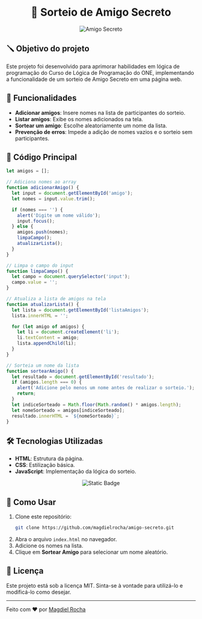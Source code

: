 ﻿<h1 align="center">🎁 Sorteio de Amigo Secreto</h1>
<p align="center">
  <img src="https://github.com/user-attachments/assets/00dee530-5c21-4412-9647-b4352a3b68c2" alt="Amigo Secreto">
</p>

## 🪛 Objetivo do projeto

Este projeto foi desenvolvido para aprimorar habilidades em lógica de programação do Curso de Lógica de Programação do ONE, implementando a funcionalidade de um sorteio de Amigo Secreto em uma página web.

## 🚀 Funcionalidades

- **Adicionar amigos**: Insere nomes na lista de participantes do sorteio.
- **Listar amigos**: Exibe os nomes adicionados na tela.
- **Sortear um amigo**: Escolhe aleatoriamente um nome da lista.
- **Prevenção de erros**: Impede a adição de nomes vazios e o sorteio sem participantes.

## 📜 Código Principal

```javascript
let amigos = [];

// Adiciona nomes ao array
function adicionarAmigo() {
  let input = document.getElementById('amigo');
  let nomes = input.value.trim();

  if (nomes === '') {
    alert('Digite um nome válido');
    input.focus();
  } else {
    amigos.push(nomes);
    limpaCampo();
    atualizarLista();
  }
}

// Limpa o campo do input
function limpaCampo() { 
  let campo = document.querySelector('input');
  campo.value = '';
}

// Atualiza a lista de amigos na tela
function atualizarLista() {
  let lista = document.getElementById('listaAmigos');
  lista.innerHTML = '';

  for (let amigo of amigos) {
    let li = document.createElement('li');
    li.textContent = amigo;
    lista.appendChild(li);
  }
}

// Sorteia um nome da lista
function sortearAmigo() {
  let resultado = document.getElementById('resultado');
  if (amigos.length === 0) {
    alert('Adicione pelo menos um nome antes de realizar o sorteio.');
    return;
  }
  let indiceSorteado = Math.floor(Math.random() * amigos.length);
  let nomeSorteado = amigos[indiceSorteado];
  resultado.innerHTML = `${nomeSorteado}`;
}
```

## 🛠️ Tecnologias Utilizadas

- **HTML**: Estrutura da página.
- **CSS**: Estilização básica.
- **JavaScript**: Implementação da lógica do sorteio.

<p align="center">
  <img src="https://img.shields.io/badge/STATUS-CONCLU%C3%8DDO-GREEN" alt="Static Badge">
</p>

## 📌 Como Usar

1. Clone este repositório:
   ```bash
   git clone https://github.com/magdielrocha/amigo-secreto.git
   ```
2. Abra o arquivo `index.html` no navegador.
3. Adicione os nomes na lista.
4. Clique em **Sortear Amigo** para selecionar um nome aleatório.

## 📜 Licença

Este projeto está sob a licença MIT. Sinta-se à vontade para utilizá-lo e modificá-lo como desejar.

---

Feito com ❤️ por [Magdiel Rocha](https://github.com/magdielrocha)




